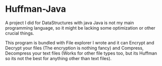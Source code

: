 # Huffman-Java
A project I did for DataStructures with java
Java is not my main programming language, so it might be lacking some optimization or other crucial things.

This program is bundled with File explorer I wrote and it can Encrypt and Decrypt your files (The encryption is nothing fancy) and Compress, Decompress your text files (Works for other file types too, but its Huffman so its not the best for anything other than text files).
